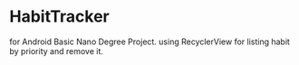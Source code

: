 # HabitTracker

for Android Basic Nano Degree Project.
using RecyclerView for listing habit by priority and remove it.
